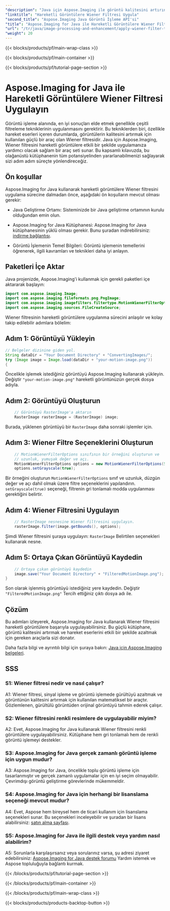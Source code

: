 ```yaml
---
"description": "Java için Aspose.Imaging ile görüntü kalitesini artırın. Wiener filtresini hareketli görüntülere adım adım uygulamayı öğrenin. Görüntü işlemenizi optimize edin."
"linktitle": "Hareketli Görüntülere Wiener Filtresi Uygula"
"second_title": "Aspose.Imaging Java Görüntü İşleme API'si"
"title": "Aspose.Imaging for Java ile Hareketli Görüntülere Wiener Filtresi Uygulayın"
"url": "/tr/java/image-processing-and-enhancement/apply-wiener-filter-to-motion-images/"
"weight": 20
---
```


{{< blocks/products/pf/main-wrap-class >}}

{{< blocks/products/pf/main-container >}}

{{< blocks/products/pf/tutorial-page-section >}}

# Aspose.Imaging for Java ile Hareketli Görüntülere Wiener Filtresi Uygulayın


Görüntü işleme alanında, en iyi sonuçları elde etmek genellikle çeşitli filtreleme tekniklerinin uygulanmasını gerektirir. Bu tekniklerden biri, özellikle hareket eserleri içeren durumlarda, görüntülerin kalitesini artırmak için kullanılan güçlü bir araç olan Wiener filtresidir. Java için Aspose.Imaging, Wiener filtresini hareketli görüntülere etkili bir şekilde uygulamanıza yardımcı olacak sağlam bir araç seti sunar. Bu kapsamlı kılavuzda, bu olağanüstü kütüphanenin tüm potansiyelinden yararlanabilmenizi sağlayarak sizi adım adım süreçte yönlendireceğiz.

## Ön koşullar

Aspose.Imaging for Java kullanarak hareketli görüntülere Wiener filtresini uygulama sürecine dalmadan önce, aşağıdaki ön koşulların mevcut olması gerekir:

- Java Geliştirme Ortamı: Sisteminizde bir Java geliştirme ortamının kurulu olduğundan emin olun.

- Aspose.Imaging for Java Kütüphanesi: Aspose.Imaging for Java kütüphanesinin yüklü olması gerekir. Bunu şuradan indirebilirsiniz: [indirme bağlantısı](https://releases.aspose.com/imaging/java/).

- Görüntü İşlemenin Temel Bilgileri: Görüntü işlemenin temellerini öğrenerek, ilgili kavramları ve teknikleri daha iyi anlayın.

## Paketleri İçe Aktar

Java projenizde, Aspose.Imaging'i kullanmak için gerekli paketleri içe aktararak başlayın:

```java
import com.aspose.imaging.Image;
import com.aspose.imaging.fileformats.png.PngImage;
import com.aspose.imaging.imagefilters.filtertype.MotionWienerFilterOptions;
import com.aspose.imaging.sources.FileCreateSource;
```

Wiener filtresinin hareketli görüntülere uygulanma sürecini anlaşılır ve kolay takip edilebilir adımlara bölelim:

## Adım 1: Görüntüyü Yükleyin

```java
// Belgeler dizinine giden yol.
String dataDir = "Your Document Directory" + "ConvertingImages/";
try (Image image = Image.load(dataDir + "your-motion-image.png"))
{
```

Öncelikle işlemek istediğiniz görüntüyü Aspose.Imaging kullanarak yükleyin. Değiştir `"your-motion-image.png"` hareketli görüntünüzün gerçek dosya adıyla.

## Adım 2: Görüntüyü Oluşturun

```java
    // Görüntüyü RasterImage'a aktarın
    RasterImage rasterImage = (RasterImage) image;
```

Burada, yüklenen görüntüyü bir `RasterImage` daha sonraki işlemler için.

## Adım 3: Wiener Filtre Seçeneklerini Oluşturun

```java
    // MotionWienerFilterOptions sınıfının bir örneğini oluşturun ve
    // uzunluk, yumuşak değer ve açı.
    MotionWienerFilterOptions options = new MotionWienerFilterOptions(50, 9, 90);
    options.setGrayscale(true);
```

Bir örneğini oluşturun `MotionWienerFilterOptions` sınıf ve uzunluk, düzgün değer ve açı dahil olmak üzere filtre seçeneklerini yapılandırın. `setGrayscale(true)` seçeneği, filtrenin gri tonlamalı modda uygulanması gerektiğini belirtir.

## Adım 4: Wiener Filtresini Uygulayın

```java
    // RasterImage nesnesine Wiener filtresini uygulayın.
    rasterImage.filter(image.getBounds(), options);
```

Şimdi Wiener filtresini şuraya uygulayın: `RasterImage` Belirtilen seçenekleri kullanarak nesne.

## Adım 5: Ortaya Çıkan Görüntüyü Kaydedin

```java
    // Ortaya çıkan görüntüyü kaydedin
    image.save("Your Document Directory" + "FilteredMotionImage.png");
}
```

Son olarak işlenmiş görüntüyü istediğiniz yere kaydedin. Değiştir `"FilteredMotionImage.png"` Tercih ettiğiniz çıktı dosya adı ile.

## Çözüm

Bu adımları izleyerek, Aspose.Imaging for Java kullanarak Wiener filtresini hareketli görüntülere başarıyla uygulayabilirsiniz. Bu güçlü kütüphane, görüntü kalitesini artırmak ve hareket eserlerini etkili bir şekilde azaltmak için gereken araçlarla sizi donatır.

Daha fazla bilgi ve ayrıntılı bilgi için şuraya bakın: [Java için Aspose.Imaging belgeleri](https://reference.aspose.com/imaging/java/).

## SSS

### S1: Wiener filtresi nedir ve nasıl çalışır?

A1: Wiener filtresi, sinyal işleme ve görüntü işlemede gürültüyü azaltmak ve görüntünün kalitesini artırmak için kullanılan matematiksel bir araçtır. Gözlemlenen, gürültülü görüntüden orijinal görüntüyü tahmin ederek çalışır.

### S2: Wiener filtresini renkli resimlere de uygulayabilir miyim?

A2: Evet, Aspose.Imaging for Java kullanarak Wiener filtresini renkli görüntülere uygulayabilirsiniz. Kütüphane hem gri tonlamalı hem de renkli görüntü işlemeyi destekler.

### S3: Aspose.Imaging for Java gerçek zamanlı görüntü işleme için uygun mudur?

A3: Aspose.Imaging for Java, öncelikle toplu görüntü işleme için tasarlanmıştır ve gerçek zamanlı uygulamalar için en iyi seçim olmayabilir. Çevrimdışı görüntü geliştirme görevlerinde mükemmeldir.

### S4: Aspose.Imaging for Java için herhangi bir lisanslama seçeneği mevcut mudur?

A4: Evet, Aspose hem bireysel hem de ticari kullanım için lisanslama seçenekleri sunar. Bu seçenekleri inceleyebilir ve şuradan bir lisans alabilirsiniz: [satın alma sayfası](https://purchase.aspose.com/buy).

### S5: Aspose.Imaging for Java ile ilgili destek veya yardım nasıl alabilirim?

A5: Sorunlarla karşılaşırsanız veya sorularınız varsa, şu adresi ziyaret edebilirsiniz: [Aspose.Imaging for Java destek forumu](https://forum.aspose.com/) Yardım istemek ve Aspose topluluğuyla bağlantı kurmak.

{{< /blocks/products/pf/tutorial-page-section >}}

{{< /blocks/products/pf/main-container >}}

{{< /blocks/products/pf/main-wrap-class >}}

{{< blocks/products/products-backtop-button >}}